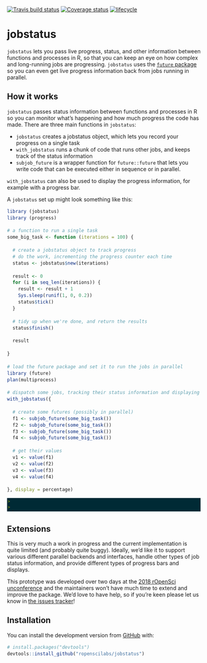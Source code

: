 
[![Travis build
status](https://travis-ci.org/ropenscilabs/jobstatus.svg?branch=master)](https://travis-ci.org/ropenscilabs/jobstatus)
[![Coverage
status](https://codecov.io/gh/ropenscilabs/jobstatus/branch/master/graph/badge.svg)](https://codecov.io/github/ropenscilabs/jobstatus?branch=master)
[![lifecycle](https://img.shields.io/badge/lifecycle-experimental-orange.svg)](https://www.tidyverse.org/lifecycle/#experimental)

<!-- README.md is generated from README.Rmd. Please edit that file -->

# jobstatus

`jobstatus` lets you pass live progress, status, and other information
between functions and processes in R, so that you can keep an eye on how
complex and long-running jobs are progressing. `jobstatus` uses the
[`future` package](https://cran.r-project.org/package=future) so you can
even get live progress information back from jobs running in parallel.

## How it works

`jobstatus` passes status information between functions and processes in
R so you can monitor what’s happening and how much progress the code has
made. There are three main functions in `jobstatus`:

  - `jobstatus` creates a jobstatus object, which lets you record your
    progress on a single task
  - `with_jobstatus` runs a chunk of code that runs other jobs, and
    keeps track of the status information
  - `subjob_future` is a wrapper function for `future::future` that lets
    you write code that can be executed either in sequence or in
    parallel.

`with_jobstatus` can also be used to display the progress information,
for example with a progress bar.

A `jobstatus` set up might look something like this:

``` r
library (jobstatus)
library (progress)

# a function to run a single task
some_big_task <- function (iterations = 100) {
  
  # create a jobstatus object to track progress
  # do the work, incrementing the progress counter each time
  status <- jobstatus$new(iterations)
  
  result <- 0
  for (i in seq_len(iterations)) {
    result <- result + 1
    Sys.sleep(runif(1, 0, 0.2))
    status$tick()
  }
  
  # tidy up when we're done, and return the results
  status$finish()
  
  result
  
} 

# load the future package and set it to run the jobs in parallel
library (future)
plan(multiprocess)

# dispatch some jobs, tracking their status information and displaying multiple progress bars
with_jobstatus({
  
  # create some futures (possibly in parallel)
  f1 <- subjob_future(some_big_task())
  f2 <- subjob_future(some_big_task())
  f3 <- subjob_future(some_big_task())
  f4 <- subjob_future(some_big_task())
  
  # get their values
  v1 <- value(f1)
  v2 <- value(f2)
  v3 <- value(f3)
  v4 <- value(f4)
  
}, display = percentage)
```

![](figs/percentage_progress.gif)

## Extensions

This is very much a work in progress and the current implementation is
quite limited (and probably quite buggy). Ideally, we’d like it to
support various different parallel backends and interfaces, handle other
types of job status information, and provide different types of progress
bars and displays.

This prototype was developed over two days at the [2018 rOpenSci
unconference](http://unconf18.ropensci.org/) and the maintainers won’t
have much time to extend and improve the package. We’d love to have
help, so if you’re keen please let us know in [the issues
tracker](https://github.com/ropenscilabs/jobstatus/issues)\!

## Installation

You can install the development version from
[GitHub](https://github.com/) with:

``` r
# install.packages("devtools")
devtools::install_github("ropenscilabs/jobstatus")
```
